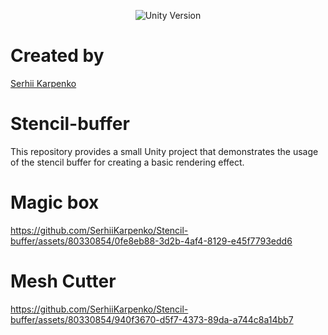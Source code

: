<p align="center">
    <img src="https://img.shields.io/badge/Unity%20Version-2021.3.5f1-success" alt="Unity Version">
</p>

# Created by
[Serhii Karpenko](https://github.com/SerhiiKarpenko)

# Stencil-buffer
This repository provides a small Unity project that demonstrates the usage of the stencil buffer for creating a basic rendering effect.

# Magic box
https://github.com/SerhiiKarpenko/Stencil-buffer/assets/80330854/0fe8eb88-3d2b-4af4-8129-e45f7793edd6

# Mesh Cutter
https://github.com/SerhiiKarpenko/Stencil-buffer/assets/80330854/940f3670-d5f7-4373-89da-a744c8a14bb7


